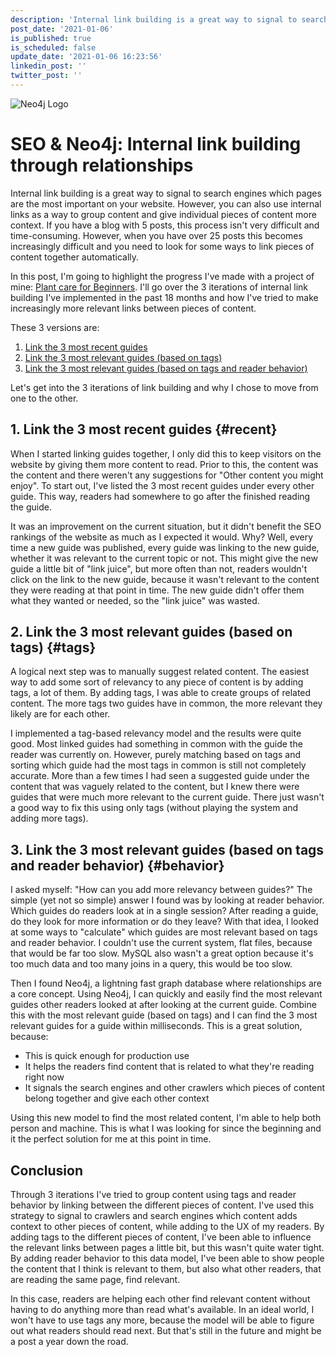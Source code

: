 ```yaml
---
description: 'Internal link building is a great way to signal to search engines which pages are the most important to you on your website. In this post, I''m going over 3 iterations of internal link building I''ve implemented in the past 18 months and how I''ve tried to make increasingly more relevant links between pieces of content.'
post_date: '2021-01-06'
is_published: true
is_scheduled: false
update_date: '2021-01-06 16:23:56'
linkedin_post: ''
twitter_post: ''
---
```

![Neo4j Logo](/images/articles/neo4j-logo.png "Neo4j Logo")
# SEO & Neo4j: Internal link building through relationships
Internal link building is a great way to signal to search engines which pages are the most important on your website. However, you can also use internal links as a way to group content and give individual pieces of content more context. If you have a blog with 5 posts, this process isn't very difficult and time-consuming. However, when you have over 25 posts this becomes increasingly difficult and you need to look for some ways to link pieces of content together automatically. 

In this post, I'm going to highlight the progress I've made with a project of mine: [Plant care for Beginners](https://plantcareforbeginners.com). I'll go over the 3 iterations of internal link building I've implemented in the past 18 months and how I've tried to make increasingly more relevant links between pieces of content. 

These 3 versions are:
1. [Link the 3 most recent guides](#recent)
2. [Link the 3 most relevant guides (based on tags)](#tags)
3. [Link the 3 most relevant guides (based on tags and reader behavior)](#behavior)

Let's get into the 3 iterations of link building and why I chose to move from one to the other.

## 1. Link the 3 most recent guides {#recent}
When I started linking guides together, I only did this to keep visitors on the website by giving them more content to read. Prior to this, the content was the content and there weren't any suggestions for "Other content you might enjoy". To start out, I've listed the 3 most recent guides under every other guide. This way, readers had somewhere to go after the finished reading the guide. 

It was an improvement on the current situation, but it didn't benefit the SEO rankings of the website as much as I expected it would. Why? Well, every time a new guide was published, every guide was linking to the new guide, whether it was relevant to the current topic or not. This might give the new guide a little bit of "link juice", but more often than not, readers wouldn't click on the link to the new guide, because it wasn't relevant to the content they were reading at that point in time. The new guide didn't offer them what they wanted or needed, so the "link juice" was wasted.

## 2. Link the 3 most relevant guides (based on tags) {#tags}
A logical next step was to manually suggest related content. The easiest way to add some sort of relevancy to any piece of content is by adding tags, a lot of them. By adding tags, I was able to create groups of related content. The more tags two guides have in common, the more relevant they likely are for each other.

I implemented a tag-based relevancy model and the results were quite good. Most linked guides had something in common with the guide the reader was currently on. However, purely matching based on tags and sorting which guide had the most tags in common is still not completely accurate. More than a few times I had seen a suggested guide under the content that was vaguely related to the content, but I knew there were guides that were much more relevant to the current guide. There just wasn't a good way to fix this using only tags (without playing the system and adding more tags).

## 3. Link the 3 most relevant guides (based on tags and reader behavior) {#behavior}
I asked myself: "How can you add more relevancy between guides?" The simple (yet not so simple) answer I found was by looking at reader behavior. Which guides do readers look at in a single session? After reading a guide, do they look for more information or do they leave? With that idea, I looked at some ways to "calculate" which guides are most relevant based on tags and reader behavior. I couldn't use the current system, flat files, because that would be far too slow. MySQL also wasn't a great option because it's too much data and too many joins in a query, this would be too slow. 

Then I found Neo4j, a lightning fast graph database where relationships are a core concept. Using Neo4j, I can quickly and easily find the most relevant guides other readers looked at after looking at the current guide. Combine this with the most relevant guide (based on tags) and I can find the 3 most relevant guides for a guide within milliseconds. This is a great solution, because:
- This is quick enough for production use
- It helps the readers find content that is related to what they're reading right now
- It signals the search engines and other crawlers which pieces of content belong together and give each other context

Using this new model to find the most related content, I'm able to help both person and machine. This is what I was looking for since the beginning and it the perfect solution for me at this point in time.

## Conclusion
Through 3 iterations I've tried to group content using tags and reader behavior by linking between the different pieces of content. I've used this strategy to signal to crawlers and search engines which content adds context to other pieces of content, while adding to the UX of my readers. By adding tags to the different pieces of content, I've been able to influence the relevant links between pages a little bit, but this wasn't quite water tight. By adding reader behavior to this data model, I've been able to show people the content that I think is relevant to them, but also what other readers, that are reading the same page, find relevant.

In this case, readers are helping each other find relevant content without having to do anything more than read what's available. In an ideal world, I won't have to use tags any more, because the model will be able to figure out what readers should read next. But that's still in the future and might be a post a year down the road.